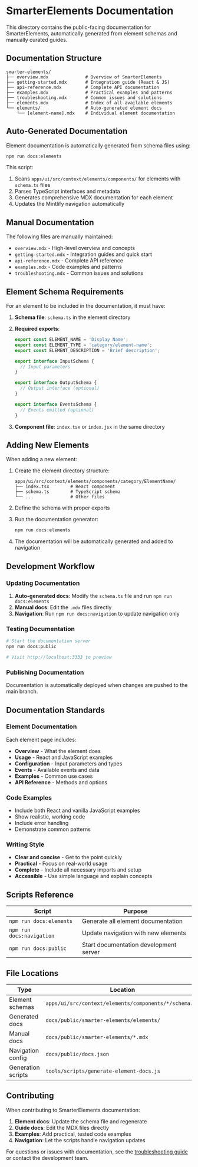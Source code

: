 # SmarterElements Documentation

This directory contains the public-facing documentation for SmarterElements, automatically generated from element schemas and manually curated guides.

## Documentation Structure

```
smarter-elements/
├── overview.mdx              # Overview of SmarterElements
├── getting-started.mdx       # Integration guide (React & JS)
├── api-reference.mdx         # Complete API documentation
├── examples.mdx              # Practical examples and patterns
├── troubleshooting.mdx       # Common issues and solutions
├── elements.mdx              # Index of all available elements
└── elements/                 # Auto-generated element docs
    └── [element-name].mdx    # Individual element documentation
```

## Auto-Generated Documentation

Element documentation is automatically generated from schema files using:

```bash
npm run docs:elements
```

This script:
1. Scans `apps/ui/src/context/elements/components/` for elements with `schema.ts` files
2. Parses TypeScript interfaces and metadata
3. Generates comprehensive MDX documentation for each element
4. Updates the Mintlify navigation automatically

## Manual Documentation

The following files are manually maintained:
- `overview.mdx` - High-level overview and concepts
- `getting-started.mdx` - Integration guides and quick start
- `api-reference.mdx` - Complete API reference
- `examples.mdx` - Code examples and patterns
- `troubleshooting.mdx` - Common issues and solutions

## Element Schema Requirements

For an element to be included in the documentation, it must have:

1. **Schema file**: `schema.ts` in the element directory
2. **Required exports**:
   ```typescript
   export const ELEMENT_NAME = 'Display Name';
   export const ELEMENT_TYPE = 'category/element-name';
   export const ELEMENT_DESCRIPTION = 'Brief description';
   
   export interface InputSchema {
     // Input parameters
   }
   
   export interface OutputSchema {
     // Output interface (optional)
   }
   
   export interface EventsSchema {
     // Events emitted (optional)
   }
   ```

3. **Component file**: `index.tsx` or `index.jsx` in the same directory

## Adding New Elements

When adding a new element:

1. Create the element directory structure:
   ```
   apps/ui/src/context/elements/components/category/ElementName/
   ├── index.tsx        # React component
   ├── schema.ts        # TypeScript schema
   └── ...              # Other files
   ```

2. Define the schema with proper exports
3. Run the documentation generator:
   ```bash
   npm run docs:elements
   ```

4. The documentation will be automatically generated and added to navigation

## Development Workflow

### Updating Documentation

1. **Auto-generated docs**: Modify the `schema.ts` file and run `npm run docs:elements`
2. **Manual docs**: Edit the `.mdx` files directly
3. **Navigation**: Run `npm run docs:navigation` to update navigation only

### Testing Documentation

```bash
# Start the documentation server
npm run docs:public

# Visit http://localhost:3333 to preview
```

### Publishing Documentation

Documentation is automatically deployed when changes are pushed to the main branch.

## Documentation Standards

### Element Documentation

Each element page includes:
- **Overview** - What the element does
- **Usage** - React and JavaScript examples
- **Configuration** - Input parameters and types
- **Events** - Available events and data
- **Examples** - Common use cases
- **API Reference** - Methods and options

### Code Examples

- Include both React and vanilla JavaScript examples
- Show realistic, working code
- Include error handling
- Demonstrate common patterns

### Writing Style

- **Clear and concise** - Get to the point quickly
- **Practical** - Focus on real-world usage
- **Complete** - Include all necessary imports and setup
- **Accessible** - Use simple language and explain concepts

## Scripts Reference

| Script | Purpose |
|--------|---------|
| `npm run docs:elements` | Generate all element documentation |
| `npm run docs:navigation` | Update navigation with new elements |
| `npm run docs:public` | Start documentation development server |

## File Locations

| Type | Location |
|------|----------|
| Element schemas | `apps/ui/src/context/elements/components/*/schema.ts` |
| Generated docs | `docs/public/smarter-elements/elements/` |
| Manual docs | `docs/public/smarter-elements/*.mdx` |
| Navigation config | `docs/public/docs.json` |
| Generation scripts | `tools/scripts/generate-element-docs.js` |

## Contributing

When contributing to SmarterElements documentation:

1. **Element docs**: Update the schema file and regenerate
2. **Guide docs**: Edit the MDX files directly
3. **Examples**: Add practical, tested code examples
4. **Navigation**: Let the scripts handle navigation updates

For questions or issues with documentation, see the [troubleshooting guide](./troubleshooting.mdx) or contact the development team.
